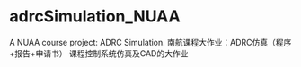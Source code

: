# adrcSimulation_NUAA
A NUAA course project: ADRC Simulation. 南航课程大作业：ADRC仿真（程序+报告+申请书）
课程控制系统仿真及CAD的大作业
